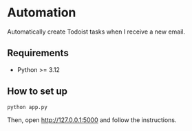 # Automation

Automatically create Todoist tasks when I receive a new email.

## Requirements

- Python >= 3.12

## How to set up

```
python app.py
```

Then, open http://127.0.0.1:5000 and follow the instructions.
